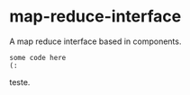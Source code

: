 # map-reduce-interface
A map reduce interface based in components.
  ```
  some code here
  (:
  ```
  teste.
